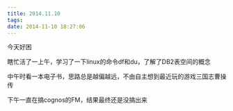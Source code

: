 ```yaml
---
title: 2014.11.10
tags:
date: 2014-11-10 18:27:06
---
```


今天好困

瞎忙活了一上午，学习了一下linux的命令df和du，了解了DB2表空间的概念

中午时看一本电子书，思路总是越偏越远，不由自主想到最近玩的游戏三国志曹操传

下午一直在搞cognos的FM，结果最终还是没搞出来